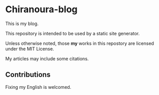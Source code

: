 Chiranoura-blog
======================

This is my blog.

This repository is intended to be used by a static site generator.

Unless otherwise noted, those **my** works in this repostory are licensed under the MIT License.

My articles may include some citations.

## Contributions

Fixing my English is welcomed.
